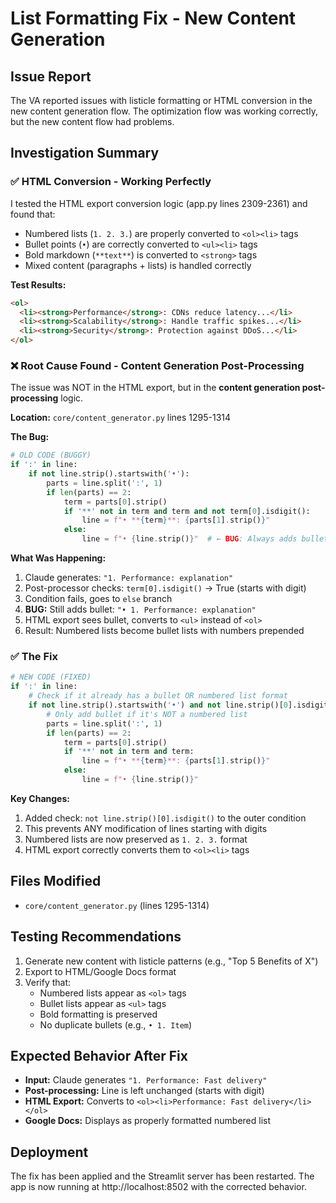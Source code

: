 # List Formatting Fix - New Content Generation

## Issue Report
The VA reported issues with listicle formatting or HTML conversion in the new content generation flow. The optimization flow was working correctly, but the new content flow had problems.

## Investigation Summary

### ✅ HTML Conversion - Working Perfectly
I tested the HTML export conversion logic (app.py lines 2309-2361) and found that:
- Numbered lists (`1. 2. 3.`) are properly converted to `<ol><li>` tags
- Bullet points (`•`) are correctly converted to `<ul><li>` tags
- Bold markdown (`**text**`) is converted to `<strong>` tags
- Mixed content (paragraphs + lists) is handled correctly

**Test Results:**
```html
<ol>
  <li><strong>Performance</strong>: CDNs reduce latency...</li>
  <li><strong>Scalability</strong>: Handle traffic spikes...</li>
  <li><strong>Security</strong>: Protection against DDoS...</li>
</ol>
```

### ❌ Root Cause Found - Content Generation Post-Processing
The issue was NOT in the HTML export, but in the **content generation post-processing** logic.

**Location:** `core/content_generator.py` lines 1295-1314

**The Bug:**
```python
# OLD CODE (BUGGY)
if ':' in line:
    if not line.strip().startswith('•'):
        parts = line.split(':', 1)
        if len(parts) == 2:
            term = parts[0].strip()
            if '**' not in term and term and not term[0].isdigit():
                line = f"• **{term}**: {parts[1].strip()}"
            else:
                line = f"• {line.strip()}"  # ← BUG: Always adds bullet!
```

**What Was Happening:**
1. Claude generates: `"1. Performance: explanation"`
2. Post-processor checks: `term[0].isdigit()` → True (starts with digit)
3. Condition fails, goes to `else` branch
4. **BUG:** Still adds bullet: `"• 1. Performance: explanation"`
5. HTML export sees bullet, converts to `<ul>` instead of `<ol>`
6. Result: Numbered lists become bullet lists with numbers prepended

### ✅ The Fix
```python
# NEW CODE (FIXED)
if ':' in line:
    # Check if it already has a bullet OR numbered list format
    if not line.strip().startswith('•') and not line.strip()[0].isdigit():
        # Only add bullet if it's NOT a numbered list
        parts = line.split(':', 1)
        if len(parts) == 2:
            term = parts[0].strip()
            if '**' not in term and term:
                line = f"• **{term}**: {parts[1].strip()}"
            else:
                line = f"• {line.strip()}"
```

**Key Changes:**
1. Added check: `not line.strip()[0].isdigit()` to the outer condition
2. This prevents ANY modification of lines starting with digits
3. Numbered lists are now preserved as `1. 2. 3.` format
4. HTML export correctly converts them to `<ol><li>` tags

## Files Modified
- `core/content_generator.py` (lines 1295-1314)

## Testing Recommendations
1. Generate new content with listicle patterns (e.g., "Top 5 Benefits of X")
2. Export to HTML/Google Docs format
3. Verify that:
   - Numbered lists appear as `<ol>` tags
   - Bullet lists appear as `<ul>` tags
   - Bold formatting is preserved
   - No duplicate bullets (e.g., `• 1. Item`)

## Expected Behavior After Fix
- **Input:** Claude generates `"1. Performance: Fast delivery"`
- **Post-processing:** Line is left unchanged (starts with digit)
- **HTML Export:** Converts to `<ol><li>Performance: Fast delivery</li></ol>`
- **Google Docs:** Displays as properly formatted numbered list

## Deployment
The fix has been applied and the Streamlit server has been restarted. The app is now running at http://localhost:8502 with the corrected behavior.
